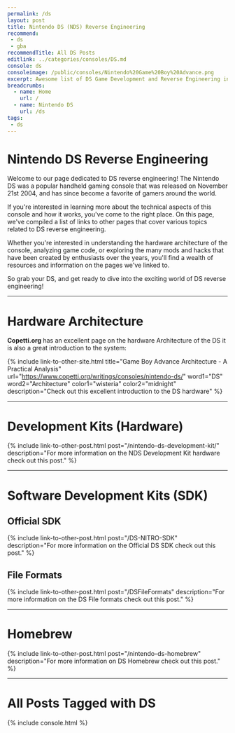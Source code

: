 ```yaml
---
permalink: /ds
layout: post
title: Nintendo DS (NDS) Reverse Engineering
recommend: 
 - ds
 - gba
recommendTitle: All DS Posts
editlink: ../categories/consoles/DS.md
console: ds
consoleimage: /public/consoles/Nintendo%20Game%20Boy%20Advance.png
excerpt: Awesome list of DS Game Development and Reverse Engineering information
breadcrumbs:
  - name: Home
    url: /
  - name: Nintendo DS
    url: /ds
tags:
 - ds
---
```


# Nintendo DS Reverse Engineering
Welcome to our page dedicated to DS reverse engineering! The Nintendo DS was a popular handheld gaming console that was released on November 21st 2004, and has since become a favorite of gamers around the world. 

If you're interested in learning more about the technical aspects of this console and how it works, you've come to the right place. On this page, we've compiled a list of links to other pages that cover various topics related to DS reverse engineering.

Whether you're interested in understanding the hardware architecture of the console, analyzing game code, or exploring the many mods and hacks that have been created by enthusiasts over the years, you'll find a wealth of resources and information on the pages we've linked to. 

So grab your DS, and get ready to dive into the exciting world of DS reverse engineering!

---
# Hardware Architecture
**Copetti.org** has an excellent page on the hardware Architecture of the DS it is also a great introduction to the system:

{% include link-to-other-site.html title="Game Boy Advance Architecture - A Practical Analysis" url="https://www.copetti.org/writings/consoles/nintendo-ds/" word1="DS" word2="Architecture" color1="wisteria" color2="midnight" description="Check out this excellent introduction to the DS hardware" %}

---
# Development Kits (Hardware)
{% include link-to-other-post.html post="/nintendo-ds-development-kit/" description="For more information on the NDS Development Kit hardware check out this post." %}

---
# Software Development Kits (SDK)

## Official SDK
{% include link-to-other-post.html post="/DS-NITRO-SDK" description="For more information on the Official DS SDK check out this post." %}

## File Formats
{% include link-to-other-post.html post="/DSFileFormats" description="For more information on the DS File formats check out this post." %}

---

# Homebrew
{% include link-to-other-post.html post="/nintendo-ds-homebrew" description="For more information on DS Homebrew check out this post." %}


---

# All Posts Tagged with DS

<div>

{% include console.html %}

</div>

